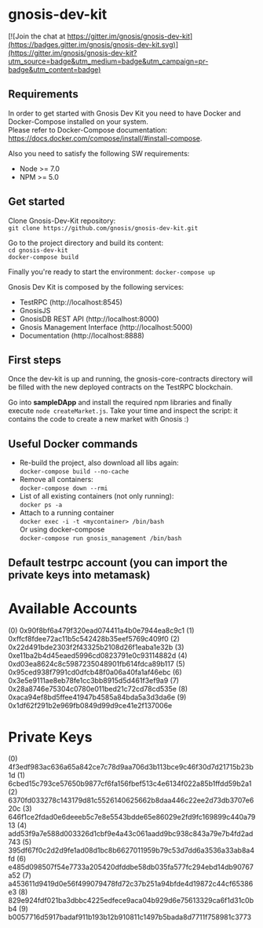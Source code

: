 # gnosis-dev-kit

[![Join the chat at https://gitter.im/gnosis/gnosis-dev-kit](https://badges.gitter.im/gnosis/gnosis-dev-kit.svg)](https://gitter.im/gnosis/gnosis-dev-kit?utm_source=badge&utm_medium=badge&utm_campaign=pr-badge&utm_content=badge)

## Requirements
In order to get started with Gnosis Dev Kit you need to have Docker and Docker-Compose installed on your system.<br/>
Please refer to Docker-Compose documentation: https://docs.docker.com/compose/install/#install-compose.

Also you need to satisfy the following SW requirements:

* Node >= 7.0
* NPM >= 5.0

## Get started
Clone Gnosis-Dev-Kit repository:<br/>
```git clone https://github.com/gnosis/gnosis-dev-kit.git```

Go to the project directory and build its content:<br/>
```cd gnosis-dev-kit```<br/>
```docker-compose build```

Finally you're ready to start the environment:
```docker-compose up```

Gnosis Dev Kit is composed by the following services:
- TestRPC (http://localhost:8545)
- GnosisJS
- GnosisDB REST API (http://localhost:8000)
- Gnosis Management Interface (http://localhost:5000)
- Documentation (http://localhost:8888)

## First steps
Once the dev-kit is up and running, the gnosis-core-contracts directory will be filled with the new deployed contracts on the TestRPC blockchain.

Go into **sampleDApp** and install the required npm libraries and finally execute ```node createMarket.js```.
Take your time and inspect the script: it contains the code to create a new market with Gnosis :)

## Useful Docker commands
* Re-build the project, also download all libs again:<br/>
```docker-compose build --no-cache```
* Remove all containers:<br/>
```docker-compose down --rmi```
* List of all existing containers (not only running):<br/>
```docker ps -a```
* Attach to a running container<br/>
```docker exec -i -t <mycontainer> /bin/bash```<br/>
Or using docker-compose<br/>
```docker-compose run gnosis_management /bin/bash```

## Default testrpc account (you can import the private keys into metamask)
Available Accounts
==================
(0) 0x90f8bf6a479f320ead074411a4b0e7944ea8c9c1
(1) 0xffcf8fdee72ac11b5c542428b35eef5769c409f0
(2) 0x22d491bde2303f2f43325b2108d26f1eaba1e32b
(3) 0xe11ba2b4d45eaed5996cd0823791e0c93114882d
(4) 0xd03ea8624c8c5987235048901fb614fdca89b117
(5) 0x95ced938f7991cd0dfcb48f0a06a40fa1af46ebc
(6) 0x3e5e9111ae8eb78fe1cc3bb8915d5d461f3ef9a9
(7) 0x28a8746e75304c0780e011bed21c72cd78cd535e
(8) 0xaca94ef8bd5ffee41947b4585a84bda5a3d3da6e
(9) 0x1df62f291b2e969fb0849d99d9ce41e2f137006e

Private Keys
==================
(0) 4f3edf983ac636a65a842ce7c78d9aa706d3b113bce9c46f30d7d21715b23b1d
(1) 6cbed15c793ce57650b9877cf6fa156fbef513c4e6134f022a85b1ffdd59b2a1
(2) 6370fd033278c143179d81c5526140625662b8daa446c22ee2d73db3707e620c
(3) 646f1ce2fdad0e6deeeb5c7e8e5543bdde65e86029e2fd9fc169899c440a7913
(4) add53f9a7e588d003326d1cbf9e4a43c061aadd9bc938c843a79e7b4fd2ad743
(5) 395df67f0c2d2d9fe1ad08d1bc8b6627011959b79c53d7dd6a3536a33ab8a4fd
(6) e485d098507f54e7733a205420dfddbe58db035fa577fc294ebd14db90767a52
(7) a453611d9419d0e56f499079478fd72c37b251a94bfde4d19872c44cf65386e3
(8) 829e924fdf021ba3dbbc4225edfece9aca04b929d6e75613329ca6f1d31c0bb4
(9) b0057716d5917badaf911b193b12b910811c1497b5bada8d7711f758981c3773
